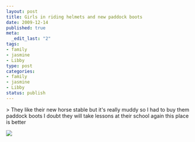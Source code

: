 ```yaml
--- 
layout: post
title: Girls in riding helmets and new paddock boots
date: 2009-12-14
published: true
meta: 
  _edit_last: "2"
tags: 
- family
- jasmine
- Libby
type: post
categories: 
- family
- jasmine
- Libby
status: publish
---
```

&gt; They like their new horse stable but it's really muddy so I had to buy them paddock boots I doubt they will take lessons at their school again this place is better

[![](http://media.eick.us/2011/05/photo15.jpg.scaled.50015.jpg)](http://posterous.com/getfile/files.posterous.com/andreweick/jqUuIVN5FYypU5C9puJSRUv5mV4BWBX9fCshw0ixsdNTshYCIsTgPnhL4Fd1/photo.jpg) 

